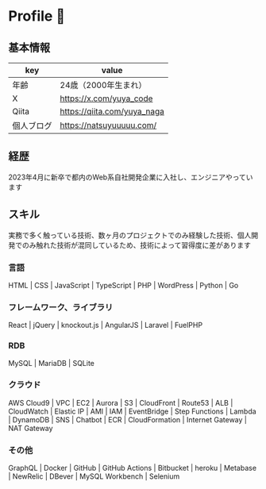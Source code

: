 # Profile 👋

## 基本情報

| key     | value           |
|-------------|------------|
| 年齢        | 24歳（2000年生まれ）     |
| X        | https://x.com/yuya_code     |
| Qiita    | https://qiita.com/yuya_naga |
| 個人ブログ | https://natsuyuuuuu.com/ |

## 経歴
2023年4月に新卒で都内のWeb系自社開発企業に入社し、エンジニアやっています

## スキル

実務で多く触っている技術、数ヶ月のプロジェクトでのみ経験した技術、個人開発でのみ触れた技術が混同しているため、技術によって習得度に差があります

### 言語
HTML | CSS | JavaScript | TypeScript | PHP | WordPress | Python | Go

### フレームワーク、ライブラリ
React | jQuery | knockout.js | AngularJS | Laravel | FuelPHP

### RDB
MySQL | MariaDB | SQLite

### クラウド
AWS
Cloud9 | VPC | EC2 | Aurora | S3 | CloudFront | Route53 | ALB | CloudWatch | Elastic IP | AMI | IAM | EventBridge | Step Functions | Lambda | DynamoDB | SNS | Chatbot | ECR | CloudFormation | Internet Gateway | NAT Gateway

### その他
GraphQL | Docker | GitHub | GitHub Actions | Bitbucket | heroku | Metabase | NewRelic | DBever | MySQL Workbench | Selenium


<!--
**yuyacode/yuyacode** is a ✨ _special_ ✨ repository because its `README.md` (this file) appears on your GitHub profile.

Here are some ideas to get you started:

- 🔭 I’m currently working on ...
- 🌱 I’m currently learning ...
- 👯 I’m looking to collaborate on ...
- 🤔 I’m looking for help with ...
- 💬 Ask me about ...
- 📫 How to reach me: ...
- 😄 Pronouns: ...
- ⚡ Fun fact: ...
-->
